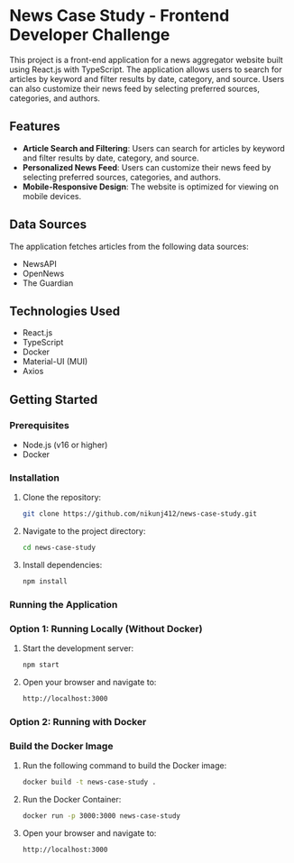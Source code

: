 # News Case Study - Frontend Developer Challenge

This project is a front-end application for a news aggregator website built using React.js with TypeScript. The application allows users to search for articles by keyword and filter results by date, category, and source. Users can also customize their news feed by selecting preferred sources, categories, and authors.

## Features

- **Article Search and Filtering**: Users can search for articles by keyword and filter results by date, category, and source.
- **Personalized News Feed**: Users can customize their news feed by selecting preferred sources, categories, and authors.
- **Mobile-Responsive Design**: The website is optimized for viewing on mobile devices.

## Data Sources

The application fetches articles from the following data sources:

- NewsAPI
- OpenNews
- The Guardian

## Technologies Used

- React.js
- TypeScript
- Docker
- Material-UI (MUI)
- Axios

## Getting Started

### Prerequisites

- Node.js (v16 or higher)
- Docker

### Installation

1. Clone the repository:
   ```bash
   git clone https://github.com/nikunj412/news-case-study.git
   ```
2. Navigate to the project directory:
    ```bash 
    cd news-case-study
    ```
3. Install dependencies:
    ```bash
    npm install
    ```

### Running the Application

### Option 1: Running Locally (Without Docker)
1. Start the development server:
   ```bash
   npm start
   ```
2. Open your browser and navigate to:
    ```bash 
    http://localhost:3000
    ```

### Option 2: Running with Docker

### Build the Docker Image
1. Run the following command to build the Docker image:
   ```bash
   docker build -t news-case-study .
   ```
2. Run the Docker Container:
    ```bash 
    docker run -p 3000:3000 news-case-study
    ```
3. Open your browser and navigate to:
    ```bash 
    http://localhost:3000
    ```

